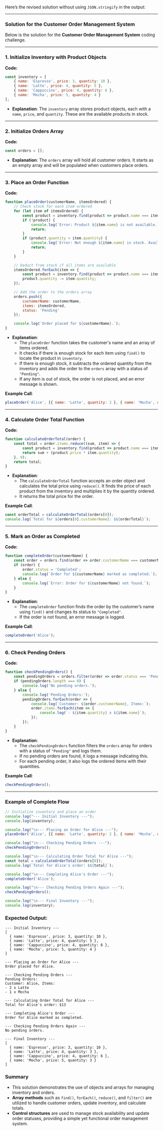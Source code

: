 Here’s the revised solution without using `JSON.stringify` in the output:

---

### Solution for the Customer Order Management System

Below is the solution for the **Customer Order Management System** coding challenge.

---

### 1. **Initialize Inventory with Product Objects**

**Code:**
```javascript
const inventory = [
    { name: 'Espresso', price: 3, quantity: 10 },
    { name: 'Latte', price: 4, quantity: 5 },
    { name: 'Cappuccino', price: 4, quantity: 6 },
    { name: 'Mocha', price: 5, quantity: 4 }
];
```

- **Explanation**: The `inventory` array stores product objects, each with a `name`, `price`, and `quantity`. These are the available products in stock.

---

### 2. **Initialize Orders Array**

**Code:**
```javascript
const orders = [];
```

- **Explanation**: The `orders` array will hold all customer orders. It starts as an empty array and will be populated when customers place orders.

---

### 3. **Place an Order Function**

**Code:**
```javascript
function placeOrder(customerName, itemsOrdered) {
    // Check stock for each item ordered
    for (let item of itemsOrdered) {
        const product = inventory.find(product => product.name === item.name);
        if (!product) {
            console.log(`Error: Product ${item.name} is not available.`);
            return;
        }
        if (product.quantity < item.quantity) {
            console.log(`Error: Not enough ${item.name} in stock. Available: ${product.quantity}`);
            return;
        }
    }

    // Deduct from stock if all items are available
    itemsOrdered.forEach(item => {
        const product = inventory.find(product => product.name === item.name);
        product.quantity -= item.quantity;
    });

    // Add the order to the orders array
    orders.push({
        customerName: customerName,
        items: itemsOrdered,
        status: 'Pending'
    });

    console.log(`Order placed for ${customerName}.`);
}
```

- **Explanation**:
  - The `placeOrder` function takes the customer's name and an array of items ordered.
  - It checks if there is enough stock for each item using `find()` to locate the product in `inventory`.
  - If there is enough stock, it subtracts the ordered quantity from the inventory and adds the order to the `orders` array with a status of `"Pending"`.
  - If any item is out of stock, the order is not placed, and an error message is shown.

**Example Call**:
```javascript
placeOrder('Alice', [{ name: 'Latte', quantity: 2 }, { name: 'Mocha', quantity: 1 }]);
```

---

### 4. **Calculate Order Total Function**

**Code:**
```javascript
function calculateOrderTotal(order) {
    const total = order.items.reduce((sum, item) => {
        const product = inventory.find(product => product.name === item.name);
        return sum + (product.price * item.quantity);
    }, 0);
    return total;
}
```

- **Explanation**:
  - The `calculateOrderTotal` function accepts an order object and calculates the total price using `reduce()`. It finds the price of each product from the inventory and multiplies it by the quantity ordered.
  - It returns the total price for the order.

**Example Call**:
```javascript
const orderTotal = calculateOrderTotal(orders[0]);
console.log(`Total for ${orders[0].customerName}: $${orderTotal}`);
```

---

### 5. **Mark an Order as Completed**

**Code:**
```javascript
function completeOrder(customerName) {
    const order = orders.find(order => order.customerName === customerName);
    if (order) {
        order.status = 'Completed';
        console.log(`Order for ${customerName} marked as completed.`);
    } else {
        console.log(`Error: Order for ${customerName} not found.`);
    }
}
```

- **Explanation**:
  - The `completeOrder` function finds the order by the customer’s name using `find()` and changes its status to `"Completed"`.
  - If the order is not found, an error message is logged.

**Example Call**:
```javascript
completeOrder('Alice');
```

---

### 6. **Check Pending Orders**

**Code:**
```javascript
function checkPendingOrders() {
    const pendingOrders = orders.filter(order => order.status === 'Pending');
    if (pendingOrders.length === 0) {
        console.log('No pending orders.');
    } else {
        console.log('Pending Orders:');
        pendingOrders.forEach(order => {
            console.log(`Customer: ${order.customerName}, Items:`);
            order.items.forEach(item => {
                console.log(`- ${item.quantity} x ${item.name}`);
            });
        });
    }
}
```

- **Explanation**:
  - The `checkPendingOrders` function filters the `orders` array for orders with a status of `"Pending"` and logs them.
  - If no pending orders are found, it logs a message indicating this.
  - For each pending order, it also logs the ordered items with their quantities.

**Example Call**:
```javascript
checkPendingOrders();
```

---

### Example of Complete Flow

```javascript
// Initialize inventory and place an order
console.log("--- Initial Inventory ---");
console.log(inventory);

console.log("\n--- Placing an Order for Alice ---");
placeOrder('Alice', [{ name: 'Latte', quantity: 2 }, { name: 'Mocha', quantity: 1 }]);

console.log("\n--- Checking Pending Orders ---");
checkPendingOrders();

console.log("\n--- Calculating Order Total for Alice ---");
const total = calculateOrderTotal(orders[0]);
console.log(`Total for Alice's order: $${total}`);

console.log("\n--- Completing Alice's Order ---");
completeOrder('Alice');

console.log("\n--- Checking Pending Orders Again ---");
checkPendingOrders();

console.log("\n--- Final Inventory ---");
console.log(inventory);
```

### Expected Output:

```
--- Initial Inventory ---
[
  { name: 'Espresso', price: 3, quantity: 10 },
  { name: 'Latte', price: 4, quantity: 5 },
  { name: 'Cappuccino', price: 4, quantity: 6 },
  { name: 'Mocha', price: 5, quantity: 4 }
]

--- Placing an Order for Alice ---
Order placed for Alice.

--- Checking Pending Orders ---
Pending Orders:
Customer: Alice, Items:
- 2 x Latte
- 1 x Mocha

--- Calculating Order Total for Alice ---
Total for Alice's order: $13

--- Completing Alice's Order ---
Order for Alice marked as completed.

--- Checking Pending Orders Again ---
No pending orders.

--- Final Inventory ---
[
  { name: 'Espresso', price: 3, quantity: 10 },
  { name: 'Latte', price: 4, quantity: 3 },
  { name: 'Cappuccino', price: 4, quantity: 6 },
  { name: 'Mocha', price: 5, quantity: 3 }
]
```

### Summary

- This solution demonstrates the use of objects and arrays for managing inventory and orders.
- **Array methods** such as `find()`, `forEach()`, `reduce()`, and `filter()` are utilized to handle customer orders, update inventory, and calculate totals.
- **Control structures** are used to manage stock availability and update order statuses, providing a simple yet functional order management system.